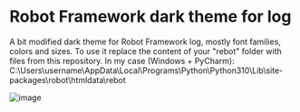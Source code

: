 # Robot Framework dark theme for log
A bit modified dark theme for Robot Framework log, mostly font families, colors and sizes.
To use it replace the content of your "rebot" folder with files from this repository.
In my case (Windows + PyCharm): C:\Users\username\AppData\Local\Programs\Python\Python310\Lib\site-packages\robot\htmldata\rebot

![image](https://user-images.githubusercontent.com/6892006/194509558-dc5a7a0b-8776-40ab-a17c-69aa64223e29.png)
